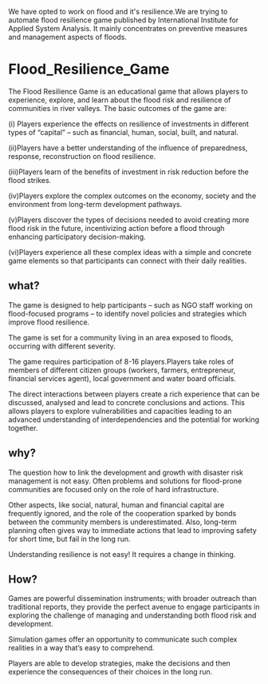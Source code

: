 We have opted to work on flood and it's resilience.We are trying to automate flood resilience game published by International Institute for Applied System Analysis.
It mainly concentrates on preventive measures and management aspects of floods.
# Flood_Resilience_Game
The Flood Resilience Game is an educational game that allows players to experience, explore, and learn about the flood risk and resilience of communities in river valleys.
The basic outcomes of the game are:

(i) Players experience the effects on resilience of investments in different types of “capital” – such as financial, human, social, built, and natural.

(ii)Players have a better understanding of the influence of preparedness, response, reconstruction on flood resilience.

(iii)Players learn of the benefits of investment in risk reduction before the flood strikes.

(iv)Players explore the complex outcomes on the economy, society and the environment from long-term development pathways.

(v)Players discover the types of decisions needed to avoid creating more flood risk in the future, incentivizing action before a flood through enhancing participatory decision-making.

(vi)Players experience all these complex ideas with a simple and concrete game elements so that participants can connect with their daily realities.

## what?
The game is designed to help participants – such as NGO staff working on flood-focused programs – to identify novel policies and strategies which improve flood resilience.

The game is set for a community living in an area exposed to floods, occurring with different severity. 

The game requires participation of 8-16 players.Players take roles of members of different citizen groups (workers, farmers, entrepreneur, financial services agent), local government and water board officials.

The direct interactions between players create a rich experience that can be discussed, analysed and lead to concrete conclusions and actions. This allows players to explore vulnerabilities and capacities leading to an advanced understanding of interdependencies and the potential for working together.
## why?
The question how to link the development and growth with disaster risk management is not easy. Often problems and solutions for flood-prone communities are focused only on the role of hard infrastructure.

Other aspects, like social, natural, human and financial capital are frequently ignored, and the role of the cooperation sparked by bonds between the community members is underestimated. Also, long-term planning often gives way to immediate actions that lead to improving safety for short time, but fail in the long run.

Understanding resilience is not easy! It requires a change in thinking.
## How?
Games are powerful dissemination instruments; with broader outreach than traditional reports, they provide the perfect avenue to engage participants in exploring the challenge of managing and understanding both flood risk and development.

Simulation games offer an opportunity to communicate such complex realities in a way that’s easy to comprehend.

Players are able to develop strategies, make the decisions and then experience the consequences of their choices in the long run.
